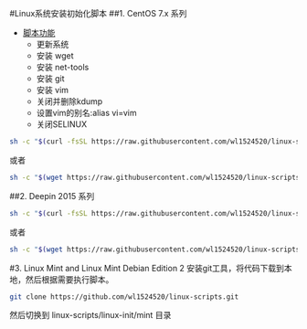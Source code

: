 #Linux系统安装初始化脚本
##1. CentOS 7.x 系列
* [脚本功能](#dot)
    * 更新系统
    * 安装 wget
    * 安装 net-tools
    * 安装 git
    * 安装 vim
    * 关闭并删除kdump
    * 设置vim的别名:alias vi=vim
    * 关闭SELINUX

```bash
sh -c "$(curl -fsSL https://raw.githubusercontent.com/wl1524520/linux-scripts/master/linux-init/centos7.sh)"
```
或者
```bash
sh -c "$(wget https://raw.githubusercontent.com/wl1524520/linux-scripts/master/linux-init/centos7.sh -O -)"
```

##2. Deepin 2015 系列
```bash
sh -c "$(curl -fsSL https://raw.githubusercontent.com/wl1524520/linux-scripts/master/linux-init/deepin2015.sh)"
```
或者
```bash
sh -c "$(wget https://raw.githubusercontent.com/wl1524520/linux-scripts/master/linux-init/deepin2015.sh -O -)"
```

#3. Linux Mint and Linux Mint Debian Edition 2
安装git工具，将代码下载到本地，然后根据需要执行脚本。
```bash
git clone https://github.com/wl1524520/linux-scripts.git
```
然后切换到 linux-scripts/linux-init/mint 目录
